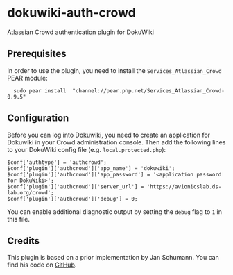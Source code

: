 # dokuwiki-auth-crowd
Atlassian Crowd authentication plugin for DokuWiki

## Prerequisites
In order to use the plugin, you need to install the `Services_Atlassian_Crowd` PEAR module:

```
  sudo pear install  "channel://pear.php.net/Services_Atlassian_Crowd-0.9.5"
```

## Configuration
Before you can log into Dokuwiki, you need to create an application for Dokuwiki in your Crowd administration console.
Then add the following lines to your DokuWiki config file (e.g. `local.protected.php`):

```
$conf['authtype'] = 'authcrowd';
$conf['plugin']['authcrowd']['app_name'] = 'dokuwiki';
$conf['plugin']['authcrowd']['app_password'] = '<application password for DokuWiki>';
$conf['plugin']['authcrowd']['server_url'] = 'https://avionicslab.ds-lab.org/crowd';
$conf['plugin']['authcrowd']['debug'] = 0;
```

You can enable additional diagnostic output by setting the `debug` flag to `1` in this file.

## Credits
This plugin is based on a prior implementation by Jan Schumann.
You can find his code on [GitHub](https://github.com/janschumann/dokuwiki-auth-plugin-crowd).
